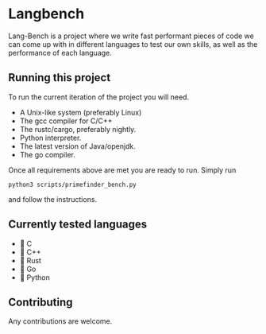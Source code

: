 # Langbench
Lang-Bench is a project where we write fast performant pieces of code we can come up with in different languages to test our own skills, as well as the
performance of each language.

## Running this project
To run the current iteration of the project you will need.

- A Unix-like system (preferably Linux)
- The gcc compiler for C/C++
- The rustc/cargo, preferably nightly.
- Python interpreter.
- The latest version of Java/openjdk.
- The go compiler.

Once all requirements above are met you are ready to run.
Simply run 
```
python3 scripts/primefinder_bench.py
```
and follow the instructions.

## Currently tested languages

-  C 
-  C++
-  Rust 
-  Go 
-  Python

## Contributing
Any contributions are welcome.
